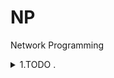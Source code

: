 # NP
 Network Programming


<details><summary> 1.TODO .  </summary><p>

---

[TODO](CW/lesson_01/TODO "CW\lesson_01\TODO")   

---

</p></details>
